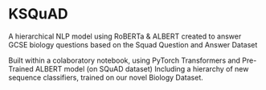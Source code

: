 # KSQuAD
A hierarchical NLP model using RoBERTa &amp; ALBERT created to answer GCSE biology questions based on the Squad Question and Answer Dataset

Built within a colaboratory notebook, using PyTorch Transformers and Pre-Trained ALBERT model (on SQuAD dataset)
Including a hierarchy of new sequence classifiers, trained on our novel Biology Dataset.
